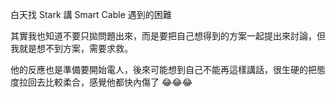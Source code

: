 
白天找 Stark 講 Smart Cable 遇到的困難

其實我也知道不要只拋問題出來，而是要把自己想得到的方案一起提出來討論，但我就是想不到方案，需要求救。

他的反應也是準備要開始電人，後來可能想到自己不能再這樣講話，很生硬的把態度拉回去比較柔合，感覺他都快內傷了 😂😂😂












